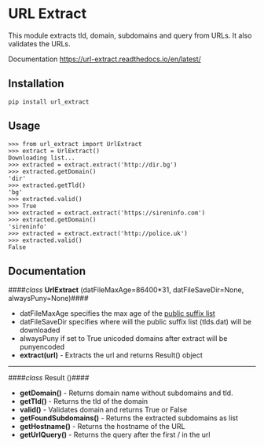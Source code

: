 URL Extract
=========
This module extracts tld, domain, subdomains and query from URLs. It also validates the URLs.

Documentation https://url-extract.readthedocs.io/en/latest/

Installation
---------
```
pip install url_extract
```
Usage
---------
```
>>> from url_extract import UrlExtract
>>> extract = UrlExtract()
Downloading list...
>>> extracted = extract.extract('http://dir.bg')
>>> extracted.getDomain()
'dir'
>>> extracted.getTld()
'bg'
>>> extracted.valid()
>>> True
>>> extracted = extract.extract('https://sireninfo.com')
>>> extracted.getDomain()
'sireninfo'
>>> extracted = extract.extract('http://police.uk')
>>> extracted.valid()
False
```


Documentation
--------
####*class* **UrlExtract** (datFileMaxAge=86400*31, datFileSaveDir=None, alwaysPuny=None)####
* datFileMaxAge specifies the max age of the [public suffix list](https://publicsuffix.org/list/effective_tld_names.dat)
* datFileSaveDir specifies where will the public suffix list (tlds.dat) will be downloaded
* alwaysPuny if set to True unicoded domains after extract will be punyencoded
* **extract(url)** - Extracts the url and returns Result() object

---------

####*class* Result ()####

* **getDomain()** - Returns domain name without subdomains and tld.
* **getTld()** - Returns the tld of the domain
* **valid()** - Validates domain and returns True or False
* **getFoundSubdomains()** - Returns the extracted subdomains as list
* **getHostname()** - Returns the hostname of the URL
* **getUrlQuery()** - Returns the query after the first / in the url
